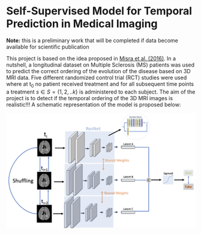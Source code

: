 # Self-Supervised Model for Temporal Prediction in Medical Imaging
**Note:** this is a preliminary work that will be completed if data become available for scientific publication

This project is based on the idea proposed in [Misra et al. (2016)](https://arxiv.org/pdf/1603.08561.pdf). In a nutshell, a longitudinal dataset on Multiple Sclerosis (MS) patients was used to predict the correct ordering of the evolution of the disease based on 3D MRI data. Five different randomized control trial (RCT) studies were used where at t<sub>0</sub> no patient received treatment and for all subsequent time points a treatment $s \in S = \{1,2,..k\}$ is administered to each subject. The aim of the project is to detect if the temporal ordering of the 3D MRI images is realistic!!! 
A schematic representation of the model is proposed below:

![alt text](https://github.com/BerardinoB/TemporalSSL_Medical/blob/main/Images/Diagram_Model.png)

